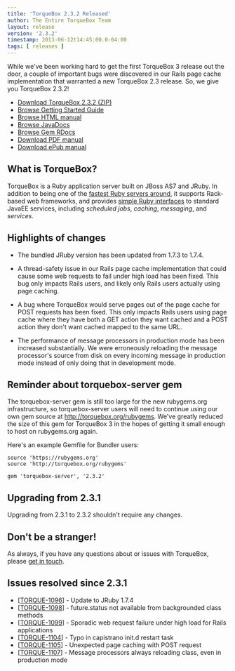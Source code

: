 ```yaml
---
title: 'TorqueBox 2.3.2 Released'
author: The Entire TorqueBox Team
layout: release
version: '2.3.2'
timestamp: 2013-06-12t14:45:00.0-04:00
tags: [ releases ]
---
```


While we've been working hard to get the first TorqueBox 3 release out
the door, a couple of important bugs were discovered in our Rails page
cache implementation that warranted a new TorqueBox 2.3 release. So,
we give you TorqueBox 2.3.2!

* [Download TorqueBox 2.3.2 (ZIP)][download]
* [Browse Getting Started Guide][gettingstarted]
* [Browse HTML manual][htmldocs]
* [Browse JavaDocs][javadocs]
* [Browse Gem RDocs][rdocs]
* [Download PDF manual][pdfdocs]
* [Download ePub manual][epubdocs]

## What is TorqueBox?

TorqueBox is a Ruby application server built on JBoss AS7 and JRuby.
In addition to being one of the [fastest Ruby servers
around][BENchmarks], it supports Rack-based web frameworks, and
provides [simple Ruby interfaces][features] to standard JavaEE
services, including *scheduled jobs*, *caching*, *messaging*, and
*services*.

## Highlights of changes

* The bundled JRuby version has been updated from 1.7.3 to 1.7.4.

* A thread-safety issue in our Rails page cache implementation that
  could cause some web requests to fail under high load has been
  fixed. This bug only impacts Rails users, and likely only Rails
  users actually using page caching.

* A bug where TorqueBox would serve pages out of the page cache for
  POST requests has been fixed. This only impacts Rails users using
  page cache where they have both a GET action they want cached and a
  POST action they don't want cached mapped to the same URL.

* The performance of message processors in production mode has been
  increased substantially. We were erroneously reloading the message
  processor's source from disk on every incoming message in production
  mode instead of only doing that in development mode.

## Reminder about torquebox-server gem

The torquebox-server gem is still too large for the new rubygems.org
infrastructure, so torquebox-server users will need to continue using
our own gem source at <http://torquebox.org/rubygems>. We've greatly
reduced the size of this gem for TorqueBox 3 in the hopes of getting
it small enough to host on rubygems.org again.

Here's an example Gemfile for Bundler users:

    source 'https://rubygems.org'
    source 'http://torquebox.org/rubygems'

    gem 'torquebox-server', '2.3.2'

## Upgrading from 2.3.1

Upgrading from 2.3.1 to 2.3.2 shouldn't require any changes.

## Don't be a stranger!

As always, if you have any questions about or issues with TorqueBox, please [get in touch][community].

## Issues resolved since 2.3.1

<ul>
<li>[<a href='https://issues.jboss.org/browse/TORQUE-1096'>TORQUE-1096</a>] -         Update to JRuby 1.7.4
</li>
<li>[<a href='https://issues.jboss.org/browse/TORQUE-1098'>TORQUE-1098</a>] -         future.status not available from backgrounded class methods
</li>
<li>[<a href='https://issues.jboss.org/browse/TORQUE-1099'>TORQUE-1099</a>] -         Sporadic web request failure under high load for Rails applications
</li>
<li>[<a href='https://issues.jboss.org/browse/TORQUE-1104'>TORQUE-1104</a>] -         Typo in capistrano init.d restart task
</li>
<li>[<a href='https://issues.jboss.org/browse/TORQUE-1105'>TORQUE-1105</a>] -         Unexpected page caching with POST request
</li>
<li>[<a href='https://issues.jboss.org/browse/TORQUE-1107'>TORQUE-1107</a>] -         Message processors always reloading class, even in production mode
</li>
</ul>


[download]:         /release/org/torquebox/torquebox-dist/2.3.2/torquebox-dist-2.3.2-bin.zip
[gettingstarted]:   /getting-started/2.3.2/
[htmldocs]:         /documentation/2.3.2/
[javadocs]:         /documentation/2.3.2/javadoc/
[rdocs]:            /documentation/2.3.2/yardoc/
[pdfdocs]:          /release/org/torquebox/torquebox-docs-en_US/2.3.2/torquebox-docs-en_US-2.3.2.pdf
[epubdocs]:         /release/org/torquebox/torquebox-docs-en_US/2.3.2/torquebox-docs-en_US-2.3.2.epub
[BENchmarks]:       /news/2011/10/06/torquebox-2x-performance/
[features]:         /features
[community]:        /community/
